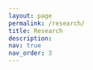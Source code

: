 ```yaml
---
layout: page
permalink: /research/
title: Research
description: 
nav: true
nav_order: 3
---
```


<!--<div class="publications">

{% bibliography -f {{ site.scholar.bibliography }} %}

</div>-->
